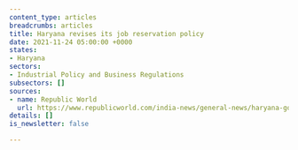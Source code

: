 ```yaml
---
content_type: articles
breadcrumbs: articles
title: Haryana revises its job reservation policy
date: 2021-11-24 05:00:00 +0000
states:
- Haryana
sectors:
- Industrial Policy and Business Regulations
subsectors: []
sources:
- name: Republic World
  url: https://www.republicworld.com/india-news/general-news/haryana-govt-amends-reservation-quota-income-limit-reduced-to-rs-6-lakhs-for-ews.html
details: []
is_newsletter: false

---
```

